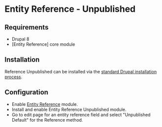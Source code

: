 # Entity Reference - Unpublished

## Requirements

* Drupal 8
* [Entity Reference] core module

## Installation

Reference Unpublished can be installed via the
[standard Drupal installation process](http://drupal.org/node/895232).

## Configuration

* Enable [Entity Reference](https://www.drupal.org/project/embed) module.
* Install and enable Entity Reference Unpublished module.
* Go to edit page for an entity reference field and select "Unpublished Default"
  for the Reference method.
